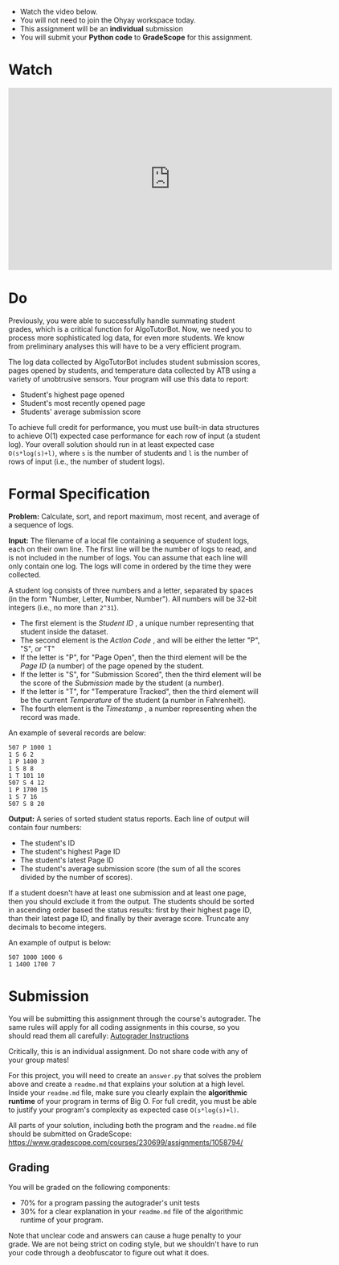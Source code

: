 ---
---


<div class="alert alert-info -waltz-literal">
  <ul>
    <li>Watch the video below.</li>
    <li>You will not need to join the Ohyay workspace today.</li>
    <li>This assignment will be an <strong>individual</strong> submission</li>
    <li>You will submit your <strong>Python code</strong> to <strong>GradeScope</strong> for this assignment.</li>
  </ul>
</div>

# Watch

<iframe width="644" height="362" src="https://www.youtube.com/embed/6OmeUKM1cfM" frameborder="0" allow="accelerometer; autoplay; clipboard-write; encrypted-media; gyroscope; picture-in-picture" allowfullscreen></iframe>

# Do

Previously, you were able to successfully handle summating student grades, which is a 
critical function for AlgoTutorBot. Now, we need you to process more sophisticated
log data, for even more students. We know from preliminary analyses this will have
to be a very efficient program.

The log data collected by AlgoTutorBot includes student submission scores, pages opened
by students, and temperature data collected by ATB using a variety of unobtrusive sensors.
Your program will use this data to report:

  * Student's highest page opened
  * Student's most recently opened page
  * Students' average submission score

To achieve full credit for performance, you must use built-in data structures to achieve O(1) expected case performance
for each row of input (a student log). Your overall solution should run in at least expected case `O(s*log(s)+l)`, where
`s` is the number of students and `l` is the number of rows of input (i.e., the number of student logs).

# Formal Specification

**Problem:** Calculate, sort, and report maximum, most recent, and average of a sequence of logs.

**Input:** The filename of a local file containing a sequence of student logs, each on their own line. The first line
will be the number of logs to read, and is not included in the number of logs. You can assume that each line will
only contain one log. The logs will come in ordered by the time they were collected.

A student log consists of three numbers and a letter, separated by spaces (in the form "Number, Letter, Number, Number").
All numbers will be 32-bit integers (i.e., no more than `2^31`).

  * The first element is the _Student ID_ , a unique number representing that student inside the dataset.
  * The second element is the _Action Code_ , and will be either the letter "P", "S", or "T"
  * If the letter is "P", for "Page Open", then the third element will be the _Page ID_ (a number) of the page opened by the student.
  * If the letter is "S", for "Submission Scored", then the third element will be the score of the _Submission_ made by the student (a number).
  * If the letter is "T", for "Temperature Tracked", then the third element will be the current _Temperature_ of the student (a number in Fahrenheit).
  * The fourth element is the _Timestamp_ , a number representing when the record was made.

An example of several records are below:

```text
507 P 1000 1
1 S 6 2
1 P 1400 3
1 S 8 8
1 T 101 10
507 S 4 12
1 P 1700 15
1 S 7 16
507 S 8 20
```

**Output:** A series of sorted student status reports. Each line of output will contain four numbers:

  * The student's ID
  * The student's highest Page ID
  * The student's latest Page ID
  * The student's average submission score (the sum of all the scores divided by the number of scores).

If a student doesn't have at least one submission and at least one page, then you should exclude it from the output. The
students should be sorted in ascending order based the status results: first by their highest page ID, than their latest
page ID, and finally by their average score. Truncate any decimals to become integers.

An example of output is below:

```text
507 1000 1000 6
1 1400 1700 7
```

# Submission

You will be submitting this assignment through the course's autograder.
The same rules will apply for all coding assignments in this course, so you should read them all carefully: [Autograder Instructions](https://udel.instructure.com/courses/1496336/pages/autograder-instructions)

Critically, this is an individual assignment. Do not share code with any of your group mates!

For this project, you will need to create an `answer.py` that solves the problem above and create a `readme.md` that
explains your solution at a high level. Inside your `readme.md` file, make sure you clearly explain the **algorithmic
runtime** of your program in terms of Big O. For full credit, you must be able to justify your program's complexity as
expected case `O(s*log(s)+l)`.

All parts of your solution, including both the program and the `readme.md` file should be submitted on GradeScope: <https://www.gradescope.com/courses/230699/assignments/1058794/>

## Grading

You will be graded on the following components:

  * 70% for a program passing the autograder's unit tests
  * 30% for a clear explanation in your `readme.md` file of the algorithmic runtime of your program.

Note that unclear code and answers can cause a huge penalty to your grade. We are not being strict on coding
style, but we shouldn't have to run your code through a deobfuscator to figure out what it does.